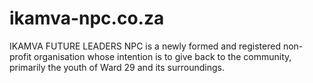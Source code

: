 # ikamva-npc.co.za
IKAMVA FUTURE LEADERS NPC is a newly formed and  registered non-profit organisation whose intention is to give back to the community, primarily the youth of  Ward 29 and its surroundings.
